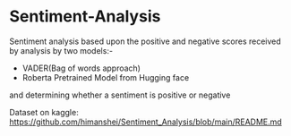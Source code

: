 # Sentiment-Analysis
Sentiment analysis based upon the positive and negative scores received by analysis by two models:-
* VADER(Bag of words approach)
* Roberta Pretrained Model from Hugging face

and determining whether a sentiment is positive or negative 

Dataset on kaggle: https://github.com/himanshei/Sentiment_Analysis/blob/main/README.md
